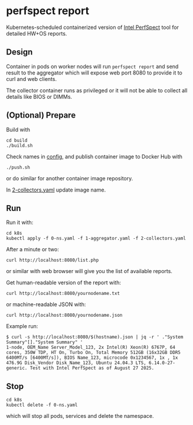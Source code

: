 # perfspect report

Kubernetes-scheduled containerized version of [Intel PerfSpect](https://github.com/intel/PerfSpect) tool for detailed HW+OS reports.

## Design

Container in pods on worker nodes will run ```perfspect report``` and send result to the aggregator which will expose web port 8080 to provide it to curl and web clients.

The collector container runs as privileged or it will not be able to collect all details like BIOS or DIMMs.

## (Optional) Prepare

Build with

```
cd build
./build.sh
```

Check names in [config](./config), and publish container image to Docker Hub with

```
./push.sh
```

or do similar for another container image repository.

In [2-collectors.yaml](./k8s/2-collectors.yaml) update image name.

## Run

Run it with:

```
cd k8s
kubectl apply -f 0-ns.yaml -f 1-aggregator.yaml -f 2-collectors.yaml
```

After a minute or two:

```
curl http://localhost:8080/list.php
```

or similar with web browser will give you the list of available reports.

Get human-readable version of the report with:

```
curl http://localhost:8080/yournodename.txt
```

or machine-readable JSON with:

```
curl http://localhost:8080/yournodename.json
```

Example run:

```
$ curl -s http://localhost:8080/$(hostname).json | jq -r ' ."System Summary"[]."System Summary" '
1-node, OEM_Name Server_Model_123, 2x Intel(R) Xeon(R) 6767P, 64 cores, 350W TDP, HT On, Turbo On, Total Memory 512GB (16x32GB DDR5 6400MT/s [6400MT/s]), BIOS Name_123, microcode 0x1234567, 1x , 1x 476.9G Disk_Vendor Disk_Name_123, Ubuntu 24.04.3 LTS, 6.14.0-27-generic. Test with Intel PerfSpect as of August 27 2025.
```

## Stop

```
cd k8s
kubectl delete -f 0-ns.yaml
```

which will stop all pods, services and delete the namespace.

